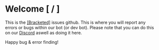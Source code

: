 # Welcome [ / ]
This is the [[Bracketed]](https://bracketed.co.uk) issues github. This is where you will report any errors or bugs within our bot (or dev bot).
Please note that you can do this on our [Discord](https://discord.com/invite/JZ4939cvMT) aswell as doing it here.

Happy bug & error finding!
